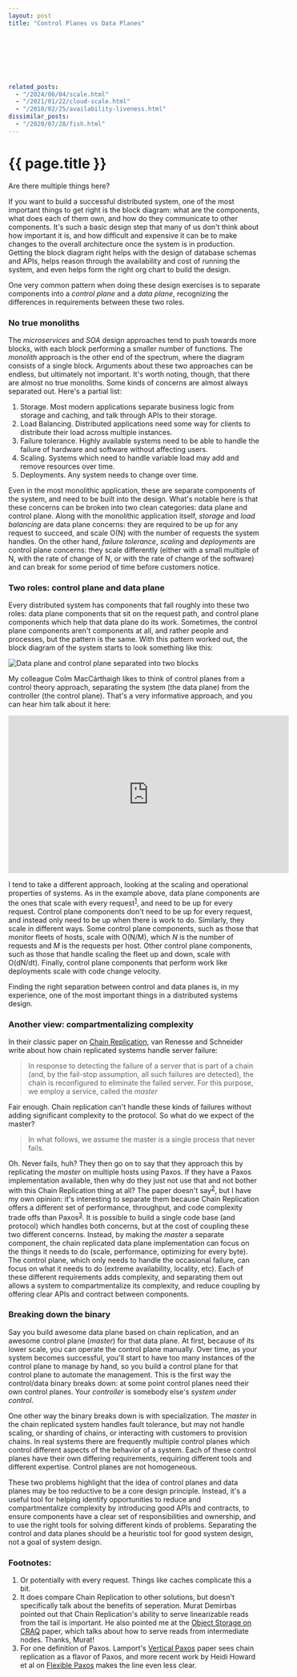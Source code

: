 ```yaml
---
layout: post
title: "Control Planes vs Data Planes"








related_posts:
  - "/2024/06/04/scale.html"
  - "/2021/01/22/cloud-scale.html"
  - "/2018/02/25/availability-liveness.html"
dissimilar_posts:
  - "/2020/07/28/fish.html"
---
```

{{ page.title }}
================

<p class="meta">Are there multiple things here?</p>

If you want to build a successful distributed system, one of the most important things to get right is the block diagram: what are the components, what does each of them own, and how do they communicate to other components. It's such a basic design step that many of us don't think about how important it is, and how difficult and expensive it can be to make changes to the overall architecture once the system is in production. Getting the block diagram right helps with the design of database schemas and APIs, helps reason through the availability and cost of running the system, and even helps form the right org chart to build the design.

One very common pattern when doing these design exercises is to separate components into a *control plane* and a *data plane*, recognizing the differences in requirements between these two roles.

### No true monoliths

The *microservices* and *SOA* design approaches tend to push towards more blocks, with each block performing a smaller number of functions. The *monolith* approach is the other end of the spectrum, where the diagram consists of a single block. Arguments about these two approaches can be endless, but ultimately not important. It's worth noting, though, that there are almost no true monoliths. Some kinds of concerns are almost always separated out. Here's a partial list:

1. Storage. Most modern applications separate business logic from storage and caching, and talk through APIs to their storage.
2. Load Balancing. Distributed applications need some way for clients to distribute their load across multiple instances.
3. Failure tolerance. Highly available systems need to be able to handle the failure of hardware and software without affecting users.
4. Scaling. Systems which need to handle variable load may add and remove resources over time.
5. Deployments. Any system needs to change over time.

Even in the most monolithic application, these are separate components of the system, and need to be built into the design. What's notable here is that these concerns can be broken into two clean categories: data plane and control plane. Along with the monolithic application itself, *storage* and *load balancing* are data plane concerns: they are required to be up for any request to succeed, and scale O(N) with the number of requests the system handles. On the other hand, *failure tolerance*, *scaling* and *deployments* are control plane concerns: they scale differently (either with a small multiple of N, with the rate of change of N, or with the rate of change of the software) and can break for some period of time before customers notice.

### Two roles: control plane and data plane

Every distributed system has components that fall roughly into these two roles: data plane components that sit on the request path, and control plane components which help that data plane do its work. Sometimes, the control plane components aren't components at all, and rather people and processes, but the pattern is the same. With this pattern worked out, the block diagram of the system starts to look something like this:

![Data plane and control plane separated into two blocks](https://s3.amazonaws.com/mbrooker-blog-images/control_data_binary.png)

My colleague Colm MacCárthaigh likes to think of control planes from a control theory approach, separating the system (the data plane) from the controller (the control plane). That's a very informative approach, and you can hear him talk about it here:

<iframe width="560" height="315" src="https://www.youtube.com/embed/O8xLxNje30M" frameborder="0" allow="accelerometer; autoplay; encrypted-media; gyroscope; picture-in-picture" allowfullscreen></iframe>

I tend to take a different approach, looking at the scaling and operational properties of systems. As in the example above, data plane components are the ones that scale with every request<sup>[1](#foot1)</sup>, and need to be up for every request. Control plane components don't need to be up for every request, and instead only need to be up when there is work to do. Similarly, they scale in different ways. Some control plane components, such as those that monitor fleets of hosts, scale with O(N/M), which *N* is the number of requests and *M* is the requests per host. Other control plane components, such as those that handle scaling the fleet up and down, scale with O(dN/dt). Finally, control plane components that perform work like deployments scale with code change velocity.

Finding the right separation between control and data planes is, in my experience, one of the most important things in a distributed systems design.

### Another view: compartmentalizing complexity

In their classic paper on [Chain Replication](https://www.cs.cornell.edu/home/rvr/papers/OSDI04.pdf), van Renesse and Schneider write about how chain replicated systems handle server failure:

> In response to detecting the failure of a server that is part of a chain (and, by the fail-stop assumption, all such failures are detected), the chain is reconfigured to eliminate the failed server.  For this purpose, we employ a service, called the *master*

Fair enough. Chain replication can't handle these kinds of failures without adding significant complexity to the protocol. So what do we expect of the master?

> In what follows, we assume the master is a single process that never fails.

Oh. Never fails, huh? They then go on to say that they approach this by replicating the *master* on multiple hosts using Paxos. If they have a Paxos implementation available, then why do they just not use that and not bother with this Chain Replication thing at all? The paper doesn't say<sup>[2](#foot2)</sup>, but I have my own opinion: it's interesting to separate them because Chain Replication offers a different set of performance, throughput, and code complexity trade offs than Paxos<sup>[3](#foot3)</sup>.  It is possible to build a single code base (and protocol) which handles both concerns, but at the cost of coupling these two different concerns. Instead, by making the *master* a separate component, the chain replicated data plane implementation can focus on the things it needs to do (scale, performance, optimizing for every byte). The control plane, which only needs to handle the occasional failure, can focus on what it needs to do (extreme availability, locality, etc). Each of these different requirements adds complexity, and separating them out allows a system to compartmentalize its complexity, and reduce coupling by offering clear APIs and contract between components.

### Breaking down the binary

Say you build awesome data plane based on chain replication, and an awesome control plane (*master*) for that data plane. At first, because of its lower scale, you can operate the control plane manually. Over time, as your system becomes successful, you'll start to have too many instances of the control plane to manage by hand, so you build a control plane for that control plane to automate the management. This is the first way the control/data binary breaks down: at some point control planes need their own control planes. Your *controller* is somebody else's *system under control*.

One other way the binary breaks down is with specialization. The *master* in the chain replicated system handles fault tolerance, but may not handle scaling, or sharding of chains, or interacting with customers to provision chains. In real systems there are frequently multiple control planes which control different aspects of the behavior of a system. Each of these control planes have their own differing requirements, requiring different tools and different expertise. Control planes are not homogeneous.

These two problems highlight that the idea of control planes and data planes may be too reductive to be a core design principle. Instead, it's a useful tool for helping identify opportunities to reduce and compartmentalize complexity by introducing good APIs and contracts, to ensure components have a clear set of responsibilities and ownership, and to use the right tools for solving different kinds of problems. Separating the control and data planes should be a heuristic tool for good system design, not a goal of system design.

### Footnotes:

 1. <a name="foot1"></a> Or potentially with every request. Things like caches complicate this a bit.
 1. <a name="foot2"></a> It does compare Chain Replication to other solutions, but doesn't specifically talk about the benefits of seperation. Murat Demirbas pointed out that Chain Replication's ability to serve linearizable reads from the tail is important. He also pointed me at the [Object Storage on CRAQ](https://www.usenix.org/legacy/event/usenix09/tech/full_papers/terrace/terrace.pdf) paper, which talks about how to serve reads from intermediate nodes. Thanks, Murat!
 1. <a name="foot3"></a> For one definition of Paxos. Lamport's [Vertical Paxos](https://www.microsoft.com/en-us/research/publication/vertical-paxos-and-primary-backup-replication/#) paper sees chain replication as a flavor of Paxos, and more recent work by Heidi Howard et al on [Flexible Paxos](https://arxiv.org/pdf/1608.06696v1.pdf) makes the line even less clear.